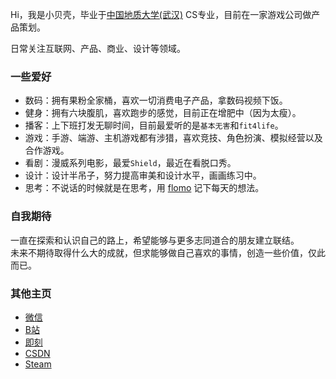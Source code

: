 Hi，我是小贝壳，毕业于[中国地质大学(武汉)](https://www.cug.edu.cn/) CS专业，目前在一家游戏公司做产品策划。

日常关注互联网、产品、商业、设计等领域。


### 一些爱好

- 数码：拥有果粉全家桶，喜欢一切消费电子产品，拿数码视频下饭。
- 健身：拥有六块腹肌，喜欢跑步的感觉，目前正在增肥中（因为太瘦）。
- 播客：上下班打发无聊时间，目前最爱听的是`基本无害`和`fit4life`。
- 游戏：手游、端游、主机游戏都有涉猎，喜欢竞技、角色扮演、模拟经营以及合作游戏。
- 看剧：漫威系列电影，最爱`Shield`，最近在看脱口秀。
- 设计：设计半吊子，努力提高审美和设计水平，画画练习中。
- 思考：不说话的时候就是在思考，用 [flomo](https://flomoapp.com/register2/?MTM5MDA) 记下每天的想法。


### 自我期待

一直在探索和认识自己的路上，希望能够与更多志同道合的朋友建立联结。<br/>
未来不期待取得什么大的成就，但求能够做自己喜欢的事情，创造一些价值，仅此而已。


### 其他主页
- [微信](https://weixin.com)
- [B站](https://space.bilibili.com/56294830)
- [即刻](https://web.okjike.com/u/eafc6283-37e8-4b36-a58e-a4ef03284f3d)
- [CSDN](https://blog.csdn.net/qq_40287093)
- [Steam](https://steamcommunity.com/profiles/76561198365292989/)
